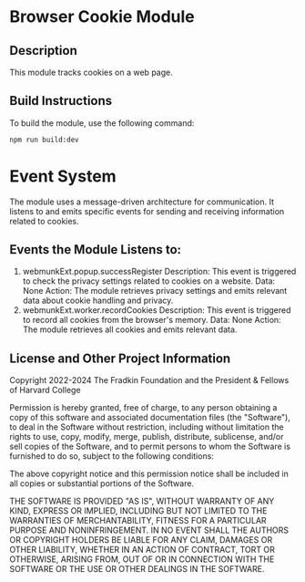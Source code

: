 # Browser Cookie Module

## Description
This module tracks cookies on a web page.

## Build Instructions
To build the module, use the following command:
```bash
npm run build:dev
```

# Event System
The module uses a message-driven architecture for communication. It listens to and emits specific events for sending and receiving information related to cookies.

## Events the Module Listens to:
1. webmunkExt.popup.successRegister
Description: This event is triggered to check the privacy settings related to cookies on a website.
  Data: None
Action: The module retrieves privacy settings and emits relevant data about cookie handling and privacy.
2. webmunkExt.worker.recordCookies
Description: This event is triggered to record all cookies from the browser's memory.
  Data: None
Action: The module retrieves all cookies and emits relevant data.

## License and Other Project Information

Copyright 2022-2024 The Fradkin Foundation and the President & Fellows of Harvard College

Permission is hereby granted, free of charge, to any person obtaining a copy of this software and associated documentation files (the "Software"), to deal in the Software without restriction, including without limitation the rights to use, copy, modify, merge, publish, distribute, sublicense, and/or sell copies of the Software, and to permit persons to whom the Software is furnished to do so, subject to the following conditions:

The above copyright notice and this permission notice shall be included in all copies or substantial portions of the Software.

THE SOFTWARE IS PROVIDED "AS IS", WITHOUT WARRANTY OF ANY KIND, EXPRESS OR IMPLIED, INCLUDING BUT NOT LIMITED TO THE WARRANTIES OF MERCHANTABILITY, FITNESS FOR A PARTICULAR PURPOSE AND NONINFRINGEMENT. IN NO EVENT SHALL THE AUTHORS OR COPYRIGHT HOLDERS BE LIABLE FOR ANY CLAIM, DAMAGES OR OTHER LIABILITY, WHETHER IN AN ACTION OF CONTRACT, TORT OR OTHERWISE, ARISING FROM, OUT OF OR IN CONNECTION WITH THE SOFTWARE OR THE USE OR OTHER DEALINGS IN THE SOFTWARE.

